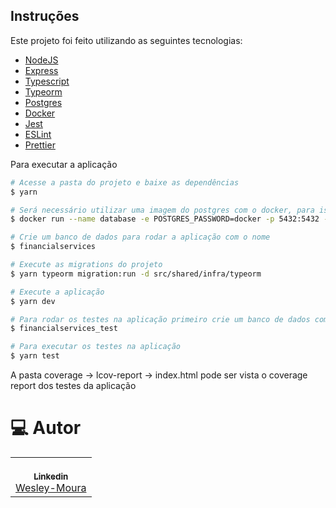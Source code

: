 ## Instruções

Este projeto foi feito utilizando as seguintes tecnologias:

- [NodeJS](https://github.com/nodejs)
- [Express](https://github.com/expressjs/express)
- [Typescript](https://www.typescriptlang.org/)
- [Typeorm](https://github.com/typeorm/typeorm)
- [Postgres](https://www.postgresql.org/)
- [Docker](https://www.docker.com/)
- [Jest](https://github.com/facebook/jest)
- [ESLint](https://github.com/eslint/eslint)
- [Prettier](https://github.com/prettier/prettier)

Para executar a aplicação

```bash
# Acesse a pasta do projeto e baixe as dependências
$ yarn
```

```bash
# Será necessário utilizar uma imagem do postgres com o docker, para isso execute o seguinte comando no docker
$ docker run --name database -e POSTGRES_PASSWORD=docker -p 5432:5432 -d postgres
```

```bash
# Crie um banco de dados para rodar a aplicação com o nome
$ financialservices
```

```bash
# Execute as migrations do projeto
$ yarn typeorm migration:run -d src/shared/infra/typeorm
```

```bash
# Execute a aplicação
$ yarn dev
```

```bash
# Para rodar os testes na aplicação primeiro crie um banco de dados com o nome
$ financialservices_test

# Para executar os testes na aplicação
$ yarn test
```

A pasta coverage -> lcov-report -> index.html pode ser vista o coverage report dos testes da aplicação

# :computer: Autor

<table>
  <tr>
    <td align="center">
      <a href="https://www.linkedin.com/in/wesley-de-lacerda-moura-652477121/">
        <br />
        <sub>
          <b>Linkedin</b>
        </sub>
       </a>
       <br />
       <a href="https://github.com/Wesley-Moura/" title="GitHub">Wesley-Moura</a>
       <br />
    </td>
  </tr>
</table>